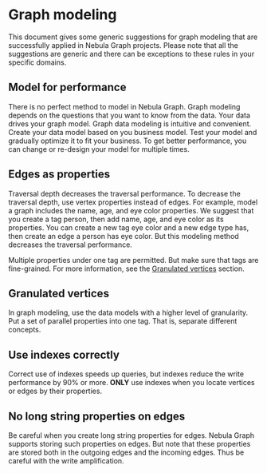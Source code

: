 # Graph modeling

This document gives some generic suggestions for graph modeling that are successfully applied in Nebula Graph projects. Please note that all the suggestions are generic and there can be exceptions to these rules in your specific domains.

## Model for performance

There is no perfect method to model in Nebula Graph. Graph modeling depends on the questions that you want to know from the data. Your data drives your graph model. Graph data modeling is intuitive and convenient. Create your data model based on you business model. Test your model and gradually optimize it to fit your business. To get better performance, you can change or re-design your model for multiple times.

## Edges as properties

Traversal depth decreases the traversal performance. To decrease the traversal depth, use vertex properties instead of edges. For example, model a graph includes the name, age, and eye color properties. We suggest that you create a tag person, then add name, age, and eye color as its properties. You can create a new tag eye color and a new edge type has, then create an edge a person has eye color. But this modeling method decreases the traversal performance.

Multiple properties under one tag are permitted. But make sure that tags are fine-grained. For more information, see the [Granulated vertices](#granulated_vertices) section.

## Granulated vertices

In graph modeling, use the data models with a higher level of granularity. Put a set of parallel properties into one tag. That is, separate different concepts.

## Use indexes correctly

Correct use of indexes speeds up queries, but indexes reduce the write performance by 90% or more. **ONLY** use indexes when you locate vertices or edges by their properties.

## No long string properties on edges

Be careful when you create long string properties for edges. Nebula Graph supports storing such properties on edges. But note that these properties are stored both in the outgoing edges and the incoming edges. Thus be careful with the write amplification.
